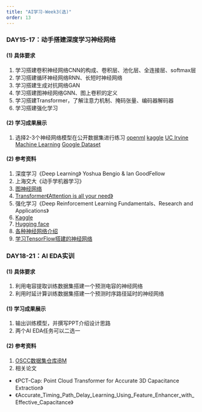 ```yaml
---
title: "AI学习-Week3(选)"
order: 13
---
```


### DAY15-17：动手搭建深度学习神经网络

#### (1) 具体要求

1. 学习搭建卷积神经网络CNN的构成、卷积层、池化层、全连接层、softmax层
2. 学习搭建循环神经网络RNN、长短时神经网络
3. 学习搭建生成对抗网络GAN
4. 学习搭建图神经网络GNN、图上卷积的定义
5. 学习搭建Transformer，了解注意力机制、掩码张量、编码器解码器
6. 学习搭建强化学习

#### (2) 学习成果展示

1. 选择2-3个神经网络模型在公开数据集进行练习
[openml](https://www.openml.org)
[kaggle](https://www.kaggle.com/datasets)
[UC Irvine Machine Learning](https://archive.ics.uci.edu/)
[Google Dataset](https://datasetsearch.research.google.com/)

#### (2) 参考资料

1. 深度学习《Deep Learning》 Yoshua Bengio & Ian GoodFellow
2. 上海交大《动手学机器学习》
3. [图神经网络](http://arxiv.org/pdf/1609.02907)
4. [Transformer《Attention is all your need》](https://www.bilibili.com/video/BV16U4y1g7mk/?spm_id_from=333.999.0.0&vd_source=31642488dcc2db7a9779c05c640148c2)
5. 强化学习《Deep Reinforcement Learning Fundamentals、Research and Applications》
6. [Kaggle](https://www.kaggle.com)
7. [Hugging face](https://huggingface.co/)
8. [各种神经网络介绍](https://www.asimovinstitute.org/neural-network-zoo/)
9. [学习TensorFlow搭建的神经网络](https://playground.tensorflow.org/)

### DAY18-21：AI EDA实训
#### (1) 具体要求

1. 利用电容提取训练数据集搭建一个预测电容的神经网络
2. 利用时延计算训练数据集搭建一个预测时序路径延时的神经网络

#### (1) 学习成果展示

1. 输出训练模型，并撰写PPT介绍设计思路
2. 两个AI EDA任务可以二选一

#### (2) 参考资料
1. [OSCC数据集仓库iBM](https://gitee.com/oscc-project/i-bm)
2. 相关论文 
 - 《PCT-Cap: Point Cloud Transformer for Accurate 3D Capacitance Extraction》 
 - 《Accurate_Timing_Path_Delay_Learning_Using_Feature_Enhancer_with_Effective_Capacitance》